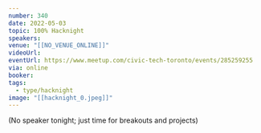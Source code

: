 ```yaml
---
number: 340
date: 2022-05-03
topic: 100% Hacknight
speakers:
venue: "[[NO_VENUE_ONLINE]]"
videoUrl:
eventUrl: https://www.meetup.com/civic-tech-toronto/events/285259255
via: online
booker:
tags:
  - type/hacknight
image: "[[hacknight_0.jpeg]]"
---
```

(No speaker tonight; just time for breakouts and projects)